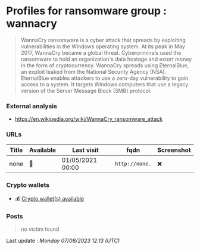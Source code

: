 # Profiles for ransomware group : **wannacry**


> WannaCry ransomware is a cyber attack that spreads by exploiting vulnerabilities in the Windows operating system. At its peak in May 2017, WannaCry became a global threat. Cybercriminals used the ransomware to hold an organization's data hostage and extort money in the form of cryptocurrency. WannaCry spreads using EternalBlue, an exploit leaked from the National Security Agency (NSA). EternalBlue enables attackers to use a zero-day vulnerability to gain access to a system. It targets Windows computers that use a legacy version of the Server Message Block (SMB) protocol.

### External analysis
- https://en.wikipedia.org/wiki/WannaCry_ransomware_attack

### URLs
| Title | Available | Last visit | fqdn | Screenshot 
|---|---|---|---|---|
| none | 🔴 | 01/05/2021 00:00 | `http://none.` | ❌ | 

### Crypto wallets
* 💰 <a href="/#/crypto/wannacry.md">Crypto wallet(s) available</a>


### Posts

> no victim found




Last update : _Monday 07/08/2023 12.13 (UTC)_
